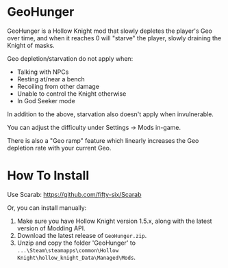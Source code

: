 # GeoHunger

GeoHunger is a Hollow Knight mod that slowly depletes the player's Geo over time, and when it reaches 0 will "starve" the player, slowly draining the Knight of masks.

Geo depletion/starvation do not apply when:
- Talking with NPCs
- Resting at/near a bench
- Recoiling from other damage
- Unable to control the Knight otherwise
- In God Seeker mode

In addition to the above, starvation also doesn't apply when invulnerable.

You can adjust the difficulty under Settings -> Mods in-game.

There is also a "Geo ramp" feature which linearly increases the Geo depletion rate with your current Geo.

# How To Install
Use Scarab: https://github.com/fifty-six/Scarab

Or, you can install manually:
1. Make sure you have Hollow Knight version 1.5.x, along with the latest version of Modding API.
2. Download the latest release of `GeoHunger.zip`.
3. Unzip and copy the folder 'GeoHunger' to `...\Steam\steamapps\common\Hollow Knight\hollow_knight_Data\Managed\Mods`.
